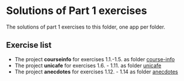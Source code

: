 # Solutions of Part 1 exercises

The solutions of part 1 exercises to this folder, one app per folder.

## Exercise list

- The project **courseinfo** for exercises 1.1.-1.5. as folder [course-info](./course-info/)
- The project **unicafe** for exercises 1.6. - 1.11. as folder [unicafe](./unicafe/)
- The project **anecdotes** for exercises 1.12. - 1.14 as folder [anecdotes](./anecdotes/)
